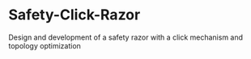 # Safety-Click-Razor
Design and development of a safety razor with a click mechanism and topology optimization
